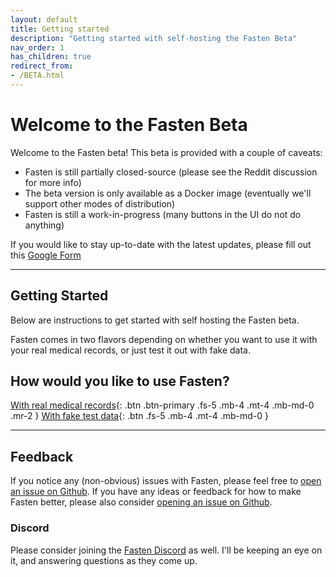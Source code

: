 ```yaml
---
layout: default
title: Getting started
description: "Getting started with self-hosting the Fasten Beta"
nav_order: 1
has_children: true
redirect_from:
- /BETA.html
---
```


# Welcome to the Fasten Beta

Welcome to the Fasten beta! This beta is provided with a couple of caveats:

- Fasten is still partially closed-source (please see the Reddit discussion for more info)
- The beta version is only available as a Docker image (eventually we'll support other modes of distribution)
- Fasten is still a work-in-progress (many buttons in the UI do not do anything)

If you would like to stay up-to-date with the latest updates, please fill out this [Google Form](https://forms.gle/SNsYX9BNMXB6TuTw6)

---

## Getting Started

Below are instructions to get started with self hosting the Fasten beta.

Fasten comes in two flavors depending on whether you want to use it with your real medical records, or just test it out with fake data.

## How would you like to use Fasten?

[With real medical records](/getting-started/main.html){: .btn .btn-primary .fs-5 .mb-4 .mt-4 .mb-md-0 .mr-2 }
[With fake test data](/getting-started/sandbox.html){: .btn .fs-5 .mb-4 .mt-4 .mb-md-0 }

---

## Feedback

If you notice any (non-obvious) issues with Fasten, please feel free to [open an issue on Github](https://github.com/fastenhealth/docs/issues).
If you have any ideas or feedback for how to make Fasten better, please also consider [opening an issue on Github](https://github.com/fastenhealth/docs/issues).

### Discord

Please consider joining the [Fasten Discord](https://discord.gg/Bykz6BAN8p) as well. I'll be keeping an eye on it, and answering questions as they come up.
